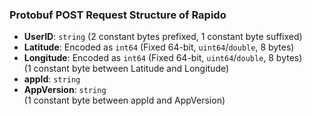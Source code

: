 

### Protobuf POST Request Structure of Rapido

- **UserID**: `string` (2 constant bytes prefixed, 1 constant byte suffixed)
- **Latitude**: Encoded as `int64` (Fixed 64-bit, `uint64`/`double`, 8 bytes)
- **Longitude**: Encoded as `int64` (Fixed 64-bit, `uint64`/`double`, 8 bytes)  
  (1 constant byte between Latitude and Longitude)
- **appId**: `string`
- **AppVersion**: `string`  
  (1 constant byte between appId and AppVersion)

